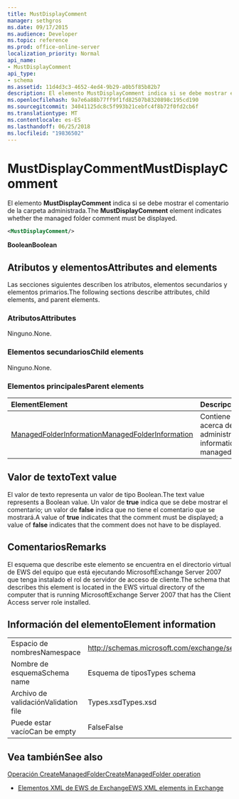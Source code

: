 ```yaml
---
title: MustDisplayComment
manager: sethgros
ms.date: 09/17/2015
ms.audience: Developer
ms.topic: reference
ms.prod: office-online-server
localization_priority: Normal
api_name:
- MustDisplayComment
api_type:
- schema
ms.assetid: 11d4d3c3-4652-4ed4-9b29-a0b5f85b82b7
description: El elemento MustDisplayComment indica si se debe mostrar el comentario de la carpeta administrada.
ms.openlocfilehash: 9a7e6a88b77ff9f1fd82507b8320898c195cd190
ms.sourcegitcommit: 34041125dc8c5f993b21cebfc4f8b72f0fd2cb6f
ms.translationtype: MT
ms.contentlocale: es-ES
ms.lasthandoff: 06/25/2018
ms.locfileid: "19836502"
---
```

# <a name="mustdisplaycomment"></a><span data-ttu-id="94d4e-103">MustDisplayComment</span><span class="sxs-lookup"><span data-stu-id="94d4e-103">MustDisplayComment</span></span>

<span data-ttu-id="94d4e-104">El elemento **MustDisplayComment** indica si se debe mostrar el comentario de la carpeta administrada.</span><span class="sxs-lookup"><span data-stu-id="94d4e-104">The **MustDisplayComment** element indicates whether the managed folder comment must be displayed.</span></span> 
  
```xml
<MustDisplayComment/>
```

 <span data-ttu-id="94d4e-105">**Boolean**</span><span class="sxs-lookup"><span data-stu-id="94d4e-105">**Boolean**</span></span>
## <a name="attributes-and-elements"></a><span data-ttu-id="94d4e-106">Atributos y elementos</span><span class="sxs-lookup"><span data-stu-id="94d4e-106">Attributes and elements</span></span>

<span data-ttu-id="94d4e-107">Las secciones siguientes describen los atributos, elementos secundarios y elementos primarios.</span><span class="sxs-lookup"><span data-stu-id="94d4e-107">The following sections describe attributes, child elements, and parent elements.</span></span>
  
### <a name="attributes"></a><span data-ttu-id="94d4e-108">Atributos</span><span class="sxs-lookup"><span data-stu-id="94d4e-108">Attributes</span></span>

<span data-ttu-id="94d4e-109">Ninguno.</span><span class="sxs-lookup"><span data-stu-id="94d4e-109">None.</span></span>
  
### <a name="child-elements"></a><span data-ttu-id="94d4e-110">Elementos secundarios</span><span class="sxs-lookup"><span data-stu-id="94d4e-110">Child elements</span></span>

<span data-ttu-id="94d4e-111">Ninguno.</span><span class="sxs-lookup"><span data-stu-id="94d4e-111">None.</span></span>
  
### <a name="parent-elements"></a><span data-ttu-id="94d4e-112">Elementos principales</span><span class="sxs-lookup"><span data-stu-id="94d4e-112">Parent elements</span></span>

|<span data-ttu-id="94d4e-113">**Element**</span><span class="sxs-lookup"><span data-stu-id="94d4e-113">**Element**</span></span>|<span data-ttu-id="94d4e-114">**Descripción**</span><span class="sxs-lookup"><span data-stu-id="94d4e-114">**Description**</span></span>|
|:-----|:-----|
|[<span data-ttu-id="94d4e-115">ManagedFolderInformation</span><span class="sxs-lookup"><span data-stu-id="94d4e-115">ManagedFolderInformation</span></span>](managedfolderinformation.md) <br/> |<span data-ttu-id="94d4e-116">Contiene información acerca de una carpeta administrada.</span><span class="sxs-lookup"><span data-stu-id="94d4e-116">Contains information about a managed folder.</span></span>  <br/> |
   
## <a name="text-value"></a><span data-ttu-id="94d4e-117">Valor de texto</span><span class="sxs-lookup"><span data-stu-id="94d4e-117">Text value</span></span>

<span data-ttu-id="94d4e-118">El valor de texto representa un valor de tipo Boolean.</span><span class="sxs-lookup"><span data-stu-id="94d4e-118">The text value represents a Boolean value.</span></span> <span data-ttu-id="94d4e-119">Un valor de **true** indica que se debe mostrar el comentario; un valor de **false** indica que no tiene el comentario que se mostrará.</span><span class="sxs-lookup"><span data-stu-id="94d4e-119">A value of **true** indicates that the comment must be displayed; a value of **false** indicates that the comment does not have to be displayed.</span></span> 
  
## <a name="remarks"></a><span data-ttu-id="94d4e-120">Comentarios</span><span class="sxs-lookup"><span data-stu-id="94d4e-120">Remarks</span></span>

<span data-ttu-id="94d4e-121">El esquema que describe este elemento se encuentra en el directorio virtual de EWS del equipo que está ejecutando MicrosoftExchange Server 2007 que tenga instalado el rol de servidor de acceso de cliente.</span><span class="sxs-lookup"><span data-stu-id="94d4e-121">The schema that describes this element is located in the EWS virtual directory of the computer that is running MicrosoftExchange Server 2007 that has the Client Access server role installed.</span></span>
  
## <a name="element-information"></a><span data-ttu-id="94d4e-122">Información del elemento</span><span class="sxs-lookup"><span data-stu-id="94d4e-122">Element information</span></span>

|||
|:-----|:-----|
|<span data-ttu-id="94d4e-123">Espacio de nombres</span><span class="sxs-lookup"><span data-stu-id="94d4e-123">Namespace</span></span>  <br/> |http://schemas.microsoft.com/exchange/services/2006/types  <br/> |
|<span data-ttu-id="94d4e-124">Nombre de esquema</span><span class="sxs-lookup"><span data-stu-id="94d4e-124">Schema name</span></span>  <br/> |<span data-ttu-id="94d4e-125">Esquema de tipos</span><span class="sxs-lookup"><span data-stu-id="94d4e-125">Types schema</span></span>  <br/> |
|<span data-ttu-id="94d4e-126">Archivo de validación</span><span class="sxs-lookup"><span data-stu-id="94d4e-126">Validation file</span></span>  <br/> |<span data-ttu-id="94d4e-127">Types.xsd</span><span class="sxs-lookup"><span data-stu-id="94d4e-127">Types.xsd</span></span>  <br/> |
|<span data-ttu-id="94d4e-128">Puede estar vacío</span><span class="sxs-lookup"><span data-stu-id="94d4e-128">Can be empty</span></span>  <br/> |<span data-ttu-id="94d4e-129">False</span><span class="sxs-lookup"><span data-stu-id="94d4e-129">False</span></span>  <br/> |
   
## <a name="see-also"></a><span data-ttu-id="94d4e-130">Vea también</span><span class="sxs-lookup"><span data-stu-id="94d4e-130">See also</span></span>



[<span data-ttu-id="94d4e-131">Operación CreateManagedFolder</span><span class="sxs-lookup"><span data-stu-id="94d4e-131">CreateManagedFolder operation</span></span>](createmanagedfolder-operation.md)


- [<span data-ttu-id="94d4e-132">Elementos XML de EWS de Exchange</span><span class="sxs-lookup"><span data-stu-id="94d4e-132">EWS XML elements in Exchange</span></span>](ews-xml-elements-in-exchange.md)

